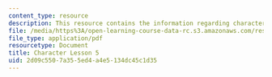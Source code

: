 ```yaml
---
content_type: resource
description: This resource contains the information regarding character lesson 5.
file: /media/https%3A/open-learning-course-data-rc.s3.amazonaws.com/res-21g-003-learning-chinese-a-foundation-course-in-mandarin-spring-2011/2d09c5507a355ed4a4e5134dc45c1d35_MITRES_21G_003S11_char05.pdf
file_type: application/pdf
resourcetype: Document
title: Character Lesson 5
uid: 2d09c550-7a35-5ed4-a4e5-134dc45c1d35
---
```

